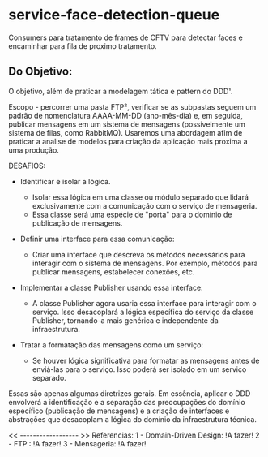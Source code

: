 # service-face-detection-queue
Consumers para tratamento de frames de CFTV para detectar faces e encaminhar para fila de proximo tratamento.

## Do Objetivo:

O objetivo, além de praticar a modelagem tática e pattern do DDD¹.

Escopo - percorrer uma pasta FTP², verificar se as subpastas seguem um padrão de nomenclatura AAAA-MM-DD (ano-mês-dia) e, em seguida, publicar mensagens em um sistema de mensagens (possivelmente um sistema de filas, como RabbitMQ).
Usaremos uma abordagem afim de praticar a analise de modelos para criação da aplicação mais proxima a uma produção.

DESAFIOS:

* Identificar e isolar a lógica.
    - Isolar essa lógica em uma classe ou módulo separado que lidará exclusivamente com a comunicação com o serviço de mensageria. 
    - Essa classe será uma espécie de "porta" para o domínio de publicação de mensagens.

* Definir uma interface para essa comunicação: 
    - Criar uma interface que descreva os métodos necessários para interagir com o sistema de mensagens. 
    Por exemplo, métodos para publicar mensagens, estabelecer conexões, etc.

* Implementar a classe Publisher usando essa interface: 
    - A classe Publisher agora usaria essa interface para interagir com o serviço. Isso desacoplará a lógica específica do serviço da classe Publisher, tornando-a mais genérica e independente da infraestrutura.

* Tratar a formatação das mensagens como um serviço: 
    - Se houver lógica significativa para formatar as mensagens antes de enviá-las para o serviço.
    Isso poderá ser isolado em um serviço separado.

Essas são apenas algumas diretrizes gerais. Em essência, aplicar o DDD envolverá a identificação e a separação das preocupações do domínio específico (publicação de mensagens) e a criação de interfaces e abstrações que desacoplam a lógica do domínio da infraestrutura técnica.


<< ------------------ >>
Referencias: 
1 - Domain-Driven Design: !A fazer!
2 - FTP : !A fazer!
3 - Mensageria: !A fazer!
